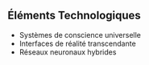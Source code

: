 ## Éléments Technologiques
- Systèmes de conscience universelle
- Interfaces de réalité transcendante
- Réseaux neuronaux hybrides

